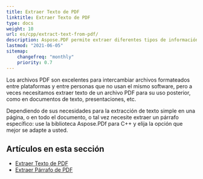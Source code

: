 ```yaml
---
title: Extraer Texto de PDF 
linktitle: Extraer Texto de PDF
type: docs
weight: 10
url: es/cpp/extract-text-from-pdf/
description: Aspose.PDF permite extraer diferentes tipos de información. Esta sección contiene artículos sobre la extracción de texto de documentos PDF usando Aspose.PDF en C++.
lastmod: "2021-06-05"
sitemap:
    changefreq: "monthly"
    priority: 0.7
---
```


Los archivos PDF son excelentes para intercambiar archivos formateados entre plataformas y entre personas que no usan el mismo software, pero a veces necesitamos extraer texto de un archivo PDF para su uso posterior, como en documentos de texto, presentaciones, etc.

Dependiendo de sus necesidades para la extracción de texto simple en una página, o en todo el documento, o tal vez necesite extraer un párrafo específico: use la biblioteca Aspose.PDf para C++ y elija la opción que mejor se adapte a usted.

## Artículos en esta sección

- [Extraer Texto de PDF](/pdf/cpp/extract-text-from-all-pdf/)
- [Extraer Párrafo de PDF](/pdf/cpp/extract-paragraph-from-pdf/)